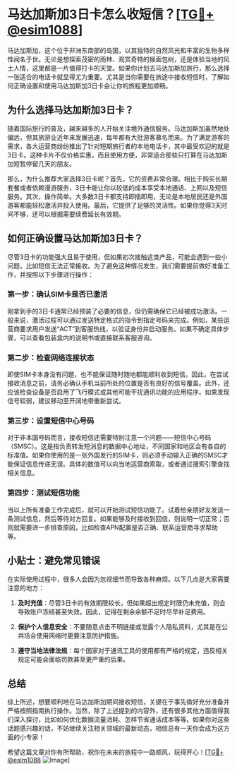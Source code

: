 # 马达加斯加3日卡怎么收短信？[[TG💪+ @esim1088](https://t.me/s/esim1088)]

马达加斯加，这个位于非洲东南部的岛国，以其独特的自然风光和丰富的生物多样性闻名于世。无论是想探索茂密的雨林、观赏奇特的猴面包树，还是体验当地的风土人情，这里都是一片值得打卡的天堂。如果你计划去马达加斯加旅行，那么选择一张适合的电话卡就显得尤为重要。尤其是当你需要在旅途中接收短信时，了解如何正确设置和使用马达加斯加3日卡会让你的旅程更加顺畅。

## 为什么选择马达加斯加3日卡？

随着国际旅行的普及，越来越多的人开始关注境外通信服务。马达加斯加虽然地处偏远，但其旅游业近年来发展迅速，每年都有大批游客慕名而来。为了满足游客的需求，各大运营商纷纷推出了针对短期旅行者的本地电话卡，其中最受欢迎的就是3日卡。这种卡片不仅价格实惠，而且使用方便，非常适合那些只打算在马达加斯加短暂停留几天的朋友。

那么，为什么推荐大家选择3日卡呢？首先，它的资费非常合理。相比于购买长期套餐或者依赖漫游服务，3日卡能让你以较低的成本享受本地通话、上网以及短信服务。其次，操作简单。大多数3日卡都支持即插即用，无论是本地居民还是外国游客都能轻松激活并投入使用。最后，它提供了足够的灵活性。如果你觉得3天时间不够，还可以根据需要续费延长有效期。

## 如何正确设置马达加斯加3日卡？

尽管3日卡的功能强大且易于使用，但如果初次接触这类产品，可能会遇到一些小问题，比如短信无法正常接收。为了避免这种情况发生，我们需要提前做好准备工作，并按照以下步骤进行操作：

### 第一步：确认SIM卡是否已激活

刚拿到手的3日卡通常已经预装了必要的信息，但仍需确保它已经被成功激活。一般来说，激活过程可以通过发送特定格式的指令到指定号码来完成。例如，某些运营商要求用户发送“ACT”到客服热线，以验证身份并启动服务。如果不确定具体步骤，可以查看包装盒内的说明书或直接联系客服咨询。

### 第二步：检查网络连接状态

即使SIM卡本身没有问题，也不能保证随时随地都能顺利收到短信。因此，在尝试接收消息之前，请务必确认手机当前所处的位置是否有良好的信号覆盖。此外，还应该检查设备是否启用了飞行模式或其他可能干扰通讯功能的应用程序。如果发现信号较弱，建议移动至开阔地带重新尝试。

### 第三步：设置短信中心号码

对于非本国号码而言，接收短信还需要特别注意一个问题——短信中心号码（SMSC）。这是指负责转发短消息的数据中心地址，不同国家和地区会有各自的标准值。如果你使用的是一张外国发行的SIM卡，则必须手动输入正确的SMSC才能保证信息传递无误。具体的数值可以向当地运营商索取，或者通过搜索引擎查找相关信息。

### 第四步：测试短信功能

当以上所有准备工作完成后，就可以开始测试短信功能了。试着给亲朋好友发送一条测试信息，然后等待对方回复。如果能够及时接收到回信，则说明一切正常；否则就需要进一步排查原因，比如检查APN配置是否正确、联系运营商寻求帮助等。

## 小贴士：避免常见错误

在实际使用过程中，很多人会因为忽视细节而导致各种麻烦。以下几点是大家需要注意的地方：

1. **及时充值**：尽管3日卡的有效期限较长，但如果超出规定时限仍未充值，则会导致账户冻结甚至失效。因此，记得在剩余余额不足时尽早补足费用。
   
2. **保护个人信息安全**：不要随意点击不明链接或泄露个人隐私资料，尤其是在公共场合使用网络时更要注意防护措施。
   
3. **遵守当地法律法规**：每个国家对于通讯工具的使用都有严格的规定，违反相关规定可能会面临罚款甚至更严重的后果。

## 总结

综上所述，想要顺利地在马达加斯加期间接收短信，关键在于事先做好充分准备并严格按照指南执行操作。当然，除了上述提到的内容外，还有很多其他方面值得我们深入探讨，比如如何优化数据流量消耗、怎样节省通话成本等等。如果你对这些话题感兴趣的话，不妨继续关注相关领域的最新动态，相信总有一天你会成为这方面的小专家！

希望这篇文章对你有所帮助，祝你在未来的旅程中一路顺风，玩得开心！[[TG💪+ @esim1088](https://t.me/s/esim1088) ![Image](https://i.postimg.cc/4NQfJmqS/Snipaste-2025-05-13-00-14-12.png)]